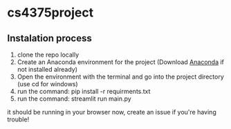 # cs4375project

## Instalation process

1. clone the repo locally
2. Create an Anaconda environment for the project (Download [Anaconda](https://www.anaconda.com/products/individual) if not installed already)
3. Open the environment with the terminal and go into the project directory (use cd for windows)
4. run the command: pip install -r requirments.txt
5. run the command: streamlit run main.py

it should be running in your browser now, create an issue if you're having trouble!
